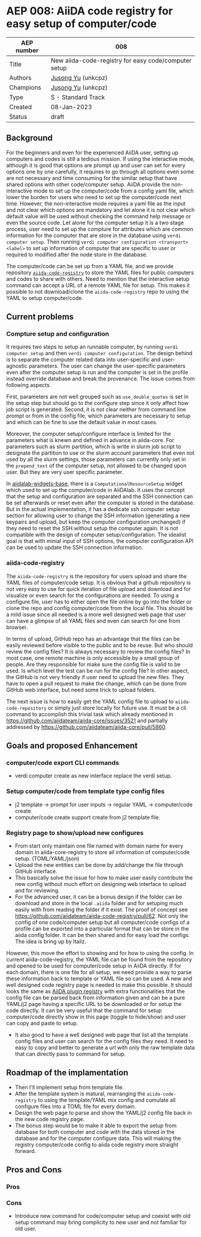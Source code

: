 # AEP 008: AiiDA code registry for easy setup of computer/code

| AEP number | 008                                                          |
|------------|--------------------------------------------------------------|
| Title      | New aiida-code-registry for easy code/computer setup                  |
| Authors    | [Jusong Yu](mailto:jusong.yu@psi.ch) (unkcpz) |
| Champions  | [Jusong Yu](mailto:jusong.yu@psi.ch) (unkcpz) |
| Type       | S - Standard Track                                                |
| Created    | 08-Jan-2023                                                  |
| Status     | draft                                                  |

## Background 

For the beginners and even for the experienced AiiDA user, setting up computers and codes is still a tedious mission.
If using the interactive mode, although it is good that options are prompt up and user can set for every options one by one carefully, it requires to go through all options even some are not necessary and time consuming for the similar setup that have shared options with other code/computer setup.
AiiDA provide the non-interactive mode to set up the computer/code from a config yaml file, which lower the burden for users who need to set up the computer/code next time. 
However, the non-interactive mode requires a yaml file as the input and not clear which options are mandatory and let alone it is not clear which default value will be used without checking the command help message or even the source code.
Let alone for the computer setup it is a two stage process, user need to set up the compture for attributes which are common information for the computer that are store in the database using `verdi computer setup`. 
Then running `verdi computer configuration <transport> <label>` to set up information of computer that are specific to user or required to modified after the node store in the database.

The computer/code can be set up from a YAML file, and we provide repository [`aiida-code-registry`](https://github.com/aiidateam/aiida-code-registry) to store the YAML files for public computers and codes to share with others.
Need to mention that the interactive setup command can accept a URL of a remote YAML file for setup.
This makes it possible to not download/clone the `aiida-code-registry` repo to using the YAML to setup computer/code.

## Current problems

### Compture setup and configuration

It requires two steps to setup an runnable computer, by running `verdi computer setup` and then `verdi computer configuration`.
The design behind is to separate the computer related data into user-specific and user-agnostic parameters. 
The user can change the user-specific parameters even after the computer setup is run and the computer is set in the profile instead override database and break the provenance.
The issue comes from following aspects.

First, parameters are not well grouped such as `use_double_quotes` is set in the setup step but should go to the configure step since it only affect how job script is generated.
Second, it is not clear neither from command line prompt or from in the config file, which parameters are necessary to setup and which can be fine to use the default value in most cases.

Moreover, the computer setup/configure interface is limited for the parameters what is knewn and defined in advance in aiida-core. 
For parameters such as slurm partition, which is write in slurm job script to designate the partition to use or the slurm account parameters that even not used by all the slurm settings, those parameters can currently only set in the `prepend_text` of the computer setup, not allowed to be changed upon user.
But they are very user specific parameter.

In [aiidalab-widgets-base](https://github.com/aiidalab/aiidalab-widgets-base/blob/master/aiidalab_widgets_base/computational_resources.py), there is a `ComputationalResourceSetup` widget which used to set up the computer/code in AiiDAlab.
It uses the concept that the setup and configuration are separated and the SSH connection can be set afterwards or reset even after the computer is stored in the database.
But in the actual implementation, it has a dedicate ssh computer setup section for allowing user to change the SSH information (generating a new keypairs and upload, but keep the computer configuration unchanged) if they need to reset the SSH without setup the computer again.
It is not compatible with the design of computer setup/configuration.
The idealist goal is that with minial input of SSH options, the computer configuration API can be used to update the SSH connection information.

### aiida-code-registry

The `aiida-code-registry` is the repository for users upload and share the YAML files of computer/code setup. 
It is obvious that a github repository is not very easy to use for quick iteration of file upload and download and for visualize or even search for the configurations are needed. 
To using a configure file, user has to either open the file online by go into the folder or clone the repo and config computer/code from the local file.
This should be a mild issue since all needed is a more well designed web page that user can have a glimpse of all YAML files and even can search for one from browser. 

In terms of upload, GitHub repo has an advantage that the files can be easily reviewed before visible to the public and to be reuse. 
But who should review the config files? It is always necessary to review the config files? 
In most case, one remote machine is only accessible by a small group of people. 
Are they responsible for make sure the config file is valid to be used.
Is which level the test can be run for the config file?
In other aspect, the GitHub is not very friendly if user need to upload the new files. 
They have to open a pull request to make the change, which can be done from GitHub web interface, but need some trick to upload folders.

The next issue is how to easily get the YAML config file to upload to `aiida-code-repository` or simply just store locally for future use.
It must be a cli command to accomplish this trivial task which already mentioned in https://github.com/aiidateam/aiida-core/issues/3521 and partially addressed by https://github.com/aiidateam/aiida-core/pull/5860.

## Goals and proposed Enhancement

### computer/code export CLI commands

- verdi computer create as new interface replace the verdi setup.

### Setup computer/code from template type config files

- j2 template -> prompt for user inputs -> regular YAML -> computer/code create
- computer/code create support create from j2 template file.

### Registry page to show/upload new configures

- From start only maintain one file named with domain name for every domain in aiida-core-registry to store all information of computer/code setup. (TOML/YAML/json) 
- Upload the new entities can be done by add/change the file through GitHub interface. 
- This basically solve the issue for how to make user easily contribute the new config without much effort on designing web interface to upload and for reviewing.
- For the advanced user, it can be a bonus design if the folder can be download and store in the local `.aiida` folder and for setuping much easily with from reading the folder if it exist. The proof of concept see https://github.com/aiidateam/aiida-code-registry/pull/62. Not only the config of one code/computer setup but all computer/code configs of a profile can be exported into a particular format that can be store in the aiida config folder. It can be then shared and for easy load the configs. The idea is bring up by ltailz.

However, this move the effort to showing and for how to using the config. 
In current aiida-code-registry, the YAML file can be found from the repository and opened to be used for computer/code setup in AiiDA directly. 
If for each domain, there is one file for all setup, we need provide a way to parse these information back to template or YAML file so can be used.
A new and well designed code registry page is needed to make this possible.
It should looks the same as [AiiDA plugin registry](https://aiidateam.github.io/aiida-registry/) with extra functionalities that the config file can be parsed back from information given and can be a pure YAML/j2 page having a specific URL to be downloaded or for setup the code directly.
It can be very useful that the command for setup computer/code directly show in this page (toggle to hide/show) and user can copy and paste to setup.

- It also good to have a well designed web page that list all the template config files and user can search for the config files they need. It need to easy to copy and better to generate a url with only the raw template data that can directly pass to command for setup.

## Roadmap of the implamentation

- Then I'll implement setup from template file.
- After the template system is matural, rearranging the `aiida-code-registry` to using the template/YAML mix config and cumulate all configure files into a TOML file for every domain.
- Design the web page to parse and show the YAML/j2 config file back in the new code registry page.
- The bonus step would be to make it able to export the setup from database for both computer and code with the data stored in the database and for the computer configure data. This will making the registry computer/code config to aiida code registry more straight forward.

## Pros and Cons 

### Pros

### Cons
* Introduce new command for code/computer setup and coexist with old setup command may bring complicity to new user and not familiar for old user.
